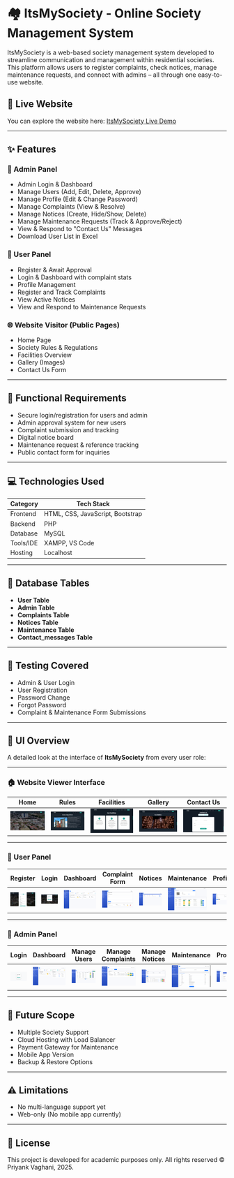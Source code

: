 # 🏘️ ItsMySociety - Online Society Management System

ItsMySociety is a web-based society management system developed to streamline communication and management within residential societies. This platform allows users to register complaints, check notices, manage maintenance requests, and connect with admins – all through one easy-to-use website.

## 🔗 Live Website

You can explore the website here: [ItsMySociety Live Demo](https://itsmysociety.great-site.net)  

---
## ✨ Features

### 🔐 Admin Panel
- Admin Login & Dashboard
- Manage Users (Add, Edit, Delete, Approve)
- Manage Profile (Edit & Change Password)
- Manage Complaints (View & Resolve)
- Manage Notices (Create, Hide/Show, Delete)
- Manage Maintenance Requests (Track & Approve/Reject)
- View & Respond to "Contact Us" Messages
- Download User List in Excel

### 👤 User Panel
- Register & Await Approval
- Login & Dashboard with complaint stats
- Profile Management
- Register and Track Complaints
- View Active Notices
- View and Respond to Maintenance Requests

### 🌐 Website Visitor (Public Pages)
- Home Page
- Society Rules & Regulations
- Facilities Overview
- Gallery (Images)
- Contact Us Form

---

## 🧾 Functional Requirements

- Secure login/registration for users and admin
- Admin approval system for new users
- Complaint submission and tracking
- Digital notice board
- Maintenance request & reference tracking
- Public contact form for inquiries

---

## 💻 Technologies Used

| Category        | Tech Stack                          |
|----------------|--------------------------------------|
| Frontend       | HTML, CSS, JavaScript, Bootstrap     |
| Backend        | PHP                                  |
| Database       | MySQL                                |
| Tools/IDE      | XAMPP, VS Code                       |
| Hosting        | Localhost                            |

---

## 🧮 Database Tables

- **User Table**
- **Admin Table**
- **Complaints Table**
- **Notices Table**
- **Maintenance Table**
- **Contact_messages Table**

---

## 🧪 Testing Covered

- Admin & User Login
- User Registration
- Password Change
- Forgot Password
- Complaint & Maintenance Form Submissions

---

## 📱 UI Overview

A detailed look at the interface of **ItsMySociety** from every user role:

---

### 🏠 Website Viewer Interface
| Home | Rules | Facilities | Gallery | Contact Us |
|------|-------|------------|---------|------------|
| ![Home](screenshots/Home.png) | ![Rules](screenshots/Rules.png) | ![Facilities](screenshots/Facilities.png) | ![Gallery](screenshots/Gallery.png) | ![Contactus](screenshots/Contactus.png) |

---

### 👤 User Panel
| Register | Login | Dashboard | Complaint Form | Notices | Maintenance | Profile | Change Password |
|----------|--------|------------|----------------|---------|-------------|---------|------------------|
| ![Register](screenshots/Register.png) | ![Login](screenshots/userlogin.png) | ![Dashboard](screenshots/userdashboard.png) | ![Complaints](screenshots/usercomplaints.png) | ![Notices](screenshots/usernotices.png) | ![Maintenance](screenshots/usermaintenance.png) | ![Profile](screenshots/userprofile.png) | ![Change Password](screenshots/Changepass.png) |

---

### 🔐 Admin Panel
| Login | Dashboard | Manage Users | Manage Complaints | Manage Notices | Maintenance | Profile | Contact Messages |
|--------|-----------|---------------|--------------------|----------------|-------------|---------|------------------|
| ![Login](screenshots/adminlogin.png) | ![Dashboard](screenshots/admindashboard.png) | ![Users](screenshots/Adminusers.png) | ![Complaints](screenshots/admincomplaints.png) | ![Notices](screenshots/adminnotices.png) | ![Maintenance](screenshots/adminmaintenance.png) | ![Profile](screenshots/adminprofile.png) | ![Contact Messages](screenshots/admincontactus.png) |

---

## 🚀 Future Scope

- Multiple Society Support
- Cloud Hosting with Load Balancer
- Payment Gateway for Maintenance
- Mobile App Version
- Backup & Restore Options

---

## ⚠️ Limitations

- No multi-language support yet
- Web-only (No mobile app currently)

---

## 🔖 License

This project is developed for academic purposes only. All rights reserved © Priyank Vaghani, 2025.
